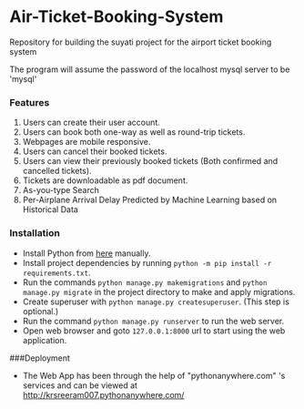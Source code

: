 # Air-Ticket-Booking-System

Repository for building the suyati project for the airport ticket booking system

The program will assume the password of the localhost mysql server to be 'mysql'

### Features
1. Users can create their user account.
2. Users can book both one-way as well as round-trip tickets.
3. Webpages are mobile responsive.
4. Users can cancel their booked tickets.
5. Users can view their previously booked tickets (Both confirmed and cancelled tickets).
6. Tickets are downloadable as pdf document.
7. As-you-type Search
8. Per-Airplane Arrival Delay Predicted by Machine Learning based on Historical Data
   
### Installation

- Install Python from [here](https://www.python.org/downloads/) manually.
- Install project dependencies by running `python -m pip install -r requirements.txt`.
- Run the commands `python manage.py makemigrations` and `python manage.py migrate` in the project directory to make and apply migrations.
- Create superuser with `python manage.py createsuperuser`. (This step is optional.)
- Run the command `python manage.py runserver` to run the web server.
- Open web browser and goto `127.0.0.1:8000` url to start using the web application.

###Deployment
- The Web App has been through the help of "pythonanywhere.com" 's services and can be viewed at http://krsreeram007.pythonanywhere.com/ 
